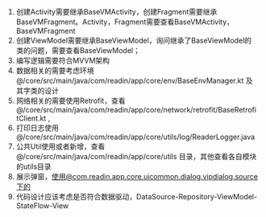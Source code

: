 1. 创建Activity需要继承BaseVMActivity，创建Fragment需要继承BaseVMFragment。Activity，Fragment需要查看BaseVMActivity，BaseVMFragment
2. 创建ViewModel需要继承BaseViewModel，询问继承了BaseViewModel的类的问题，需要查看BaseViewModel；
3. 编写逻辑需要符合MVVM架构
4. 数据相关的需要考虑环境@/core/src/main/java/com/readin/app/core/env/BaseEnvManager.kt 及其字类的设计
5. 网络相关的需要使用Retrofit，查看@/core/src/main/java/com/readin/app/core/network/retrofit/BaseRetrofitClient.kt ,
6. 打印日志使用@/core/src/main/java/com/readin/app/core/utils/log/ReaderLogger.java 
7. 公共Util使用或者新增，查看@/core/src/main/java/com/readin/app/core/utils 目录，其他查看各自模块的utils目录
8. 展示弹窗，使用@com.readin.app.core.uicommon.dialog.vipdialog.source下的
9. 代码设计应该考虑是否符合数据驱动，DataSource-Repository-ViewModel-StateFlow-View

